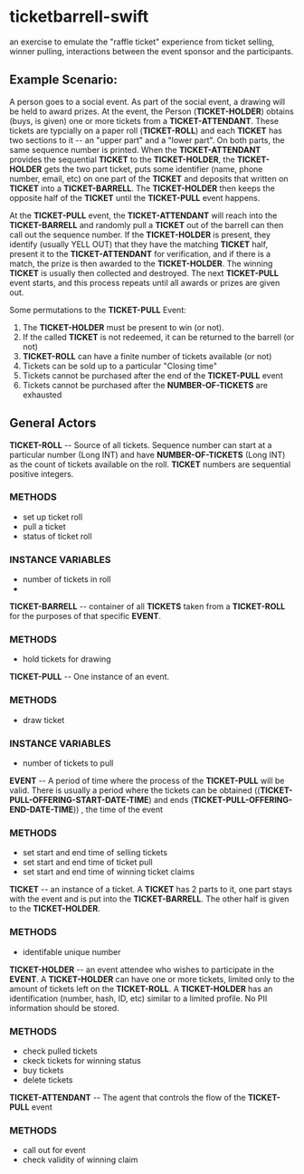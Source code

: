 # ticketbarrell-swift
an exercise to emulate the "raffle ticket" experience from ticket selling, winner pulling, interactions between the event sponsor and the participants.

## Example Scenario:

A person goes to a social event. As part of the social event, a drawing will be held to award prizes.  At the event, the Person (**TICKET-HOLDER**) obtains (buys, is given) one or more tickets from a **TICKET-ATTENDANT**.  These tickets are typcially on a paper roll (**TICKET-ROLL**) and each **TICKET** has two sections to it -- an "upper part" and a "lower part".  On both parts, the same sequence number is printed.  When the **TICKET-ATTENDANT** provides the sequential **TICKET** to the **TICKET-HOLDER**, the **TICKET-HOLDER** gets the two part ticket, puts some identifier (name, phone number, email, etc) on one part of the **TICKET** and deposits that written on **TICKET** into a **TICKET-BARRELL**.  The **TICKET-HOLDER** then keeps the opposite half of the **TICKET** until the **TICKET-PULL** event happens. 

At the **TICKET-PULL** event, the **TICKET-ATTENDANT** will reach into the **TICKET-BARRELL** and randomly pull a **TICKET** out of the barrell can then call out the sequence number.  If the **TICKET-HOLDER** is present, they identify (usually YELL OUT) that they have the matching **TICKET** half, present it to the **TICKET-ATTENDANT** for verification, and if there is a match, the prize is then awarded to the **TICKET-HOLDER**.  The winning **TICKET** is usually then collected and destroyed.  The next **TICKET-PULL** event starts, and this process repeats until all awards or prizes are given out. 

Some permutations to the **TICKET-PULL** Event:
1) The **TICKET-HOLDER** must be present to win (or not).
2) If the called **TICKET** is not redeemed, it can be returned to the barrell (or not)
3) **TICKET-ROLL** can have a finite number of tickets available (or not)
4) Tickets can be sold up to a particular "Closing time"
5) Tickets cannot be purchased after the end of the **TICKET-PULL** event
6) Tickets cannot be purchased after the **NUMBER-OF-TICKETS** are exhausted

## General Actors

**TICKET-ROLL** -- Source of all tickets.  Sequence number can start at a particular number (Long INT) and have **NUMBER-OF-TICKETS** (Long INT) as the count of tickets available on the roll. **TICKET** numbers are sequential positive integers.

### METHODS
- set up ticket roll
- pull a ticket
- status of ticket roll



### INSTANCE VARIABLES
- number of tickets in roll
- 


**TICKET-BARRELL** -- container of all **TICKETS** taken from a **TICKET-ROLL** for the purposes of that specific **EVENT**.

### METHODS
- hold tickets for drawing



**TICKET-PULL** -- One instance of an event.

### METHODS
- draw ticket

### INSTANCE VARIABLES
- number of tickets to pull


**EVENT** -- A period of time where the process of the **TICKET-PULL** will be valid. There is usually a period where the tickets can be obtained ((**TICKET-PULL-OFFERING-START-DATE-TIME**) and ends (**TICKET-PULL-OFFERING-END-DATE-TIME**)) , the time of the event 

### METHODS
- set start and end time of selling tickets
- set start and end time of ticket pull
- set start and end time of winning ticket claims


**TICKET** -- an instance of a ticket. A **TICKET** has 2 parts to it, one part stays with the event and is put into the **TICKET-BARRELL**. The other half is given to the **TICKET-HOLDER**.

### METHODS
- identifable unique number

**TICKET-HOLDER** -- an event attendee who wishes to participate in the **EVENT**.  A **TICKET-HOLDER** can have one or more tickets, limited only to the amount of tickets left on the **TICKET-ROLL**. A **TICKET-HOLDER** has an identification (number, hash, ID, etc) similar to a limited profile. No PII information should be stored.


### METHODS
- check pulled tickets
- ckeck tickets for winning status
- buy tickets
- delete tickets

**TICKET-ATTENDANT** -- The agent that controls the flow of the **TICKET-PULL** event 

### METHODS
- call out for event
- check validity of winning claim

